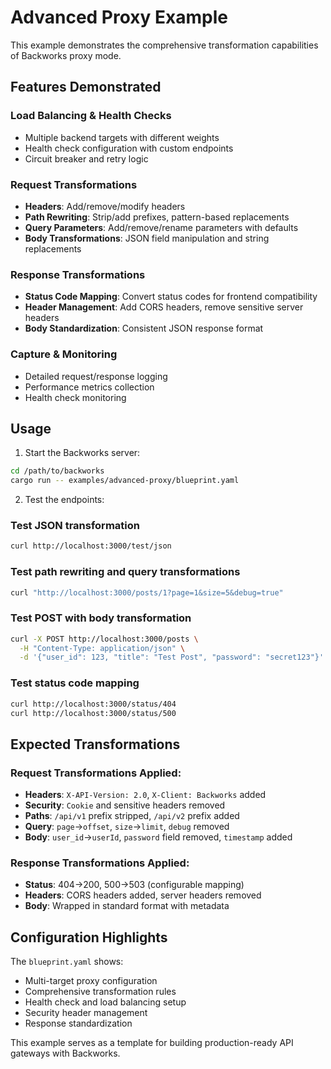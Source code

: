 # Advanced Proxy Example

This example demonstrates the comprehensive transformation capabilities of Backworks proxy mode.

## Features Demonstrated

### Load Balancing & Health Checks
- Multiple backend targets with different weights
- Health check configuration with custom endpoints
- Circuit breaker and retry logic

### Request Transformations
- **Headers**: Add/remove/modify headers
- **Path Rewriting**: Strip/add prefixes, pattern-based replacements
- **Query Parameters**: Add/remove/rename parameters with defaults
- **Body Transformations**: JSON field manipulation and string replacements

### Response Transformations
- **Status Code Mapping**: Convert status codes for frontend compatibility
- **Header Management**: Add CORS headers, remove sensitive server headers
- **Body Standardization**: Consistent JSON response format

### Capture & Monitoring
- Detailed request/response logging
- Performance metrics collection
- Health check monitoring

## Usage

1. Start the Backworks server:
```bash
cd /path/to/backworks
cargo run -- examples/advanced-proxy/blueprint.yaml
```

2. Test the endpoints:

### Test JSON transformation
```bash
curl http://localhost:3000/test/json
```

### Test path rewriting and query transformations
```bash
curl "http://localhost:3000/posts/1?page=1&size=5&debug=true"
```

### Test POST with body transformation
```bash
curl -X POST http://localhost:3000/posts \
  -H "Content-Type: application/json" \
  -d '{"user_id": 123, "title": "Test Post", "password": "secret123"}'
```

### Test status code mapping
```bash
curl http://localhost:3000/status/404
curl http://localhost:3000/status/500
```

## Expected Transformations

### Request Transformations Applied:
- **Headers**: `X-API-Version: 2.0`, `X-Client: Backworks` added
- **Security**: `Cookie` and sensitive headers removed
- **Paths**: `/api/v1` prefix stripped, `/api/v2` prefix added
- **Query**: `page`→`offset`, `size`→`limit`, `debug` removed
- **Body**: `user_id`→`userId`, `password` field removed, `timestamp` added

### Response Transformations Applied:
- **Status**: 404→200, 500→503 (configurable mapping)
- **Headers**: CORS headers added, server headers removed
- **Body**: Wrapped in standard format with metadata

## Configuration Highlights

The `blueprint.yaml` shows:
- Multi-target proxy configuration
- Comprehensive transformation rules
- Health check and load balancing setup
- Security header management
- Response standardization

This example serves as a template for building production-ready API gateways with Backworks.
